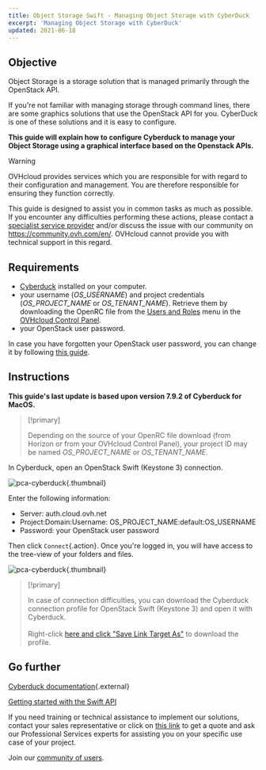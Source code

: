 ```yaml
---
title: Object Storage Swift - Managing Object Storage with CyberDuck
excerpt: 'Managing Object Storage with CyberDuck'
updated: 2021-06-18
---
```


## Objective

Object Storage is a storage solution that is managed primarily through the OpenStack API.

If you're not familiar with managing storage through command lines, there are some graphics solutions that use the OpenStack API for you. CyberDuck is one of these solutions and it is easy to configure.

**This guide will explain how to configure Cyberduck to manage your Object Storage using a graphical interface based on the Openstack APIs.**

> [!warning]
>
> OVHcloud provides services which you are responsible for with regard to their configuration and management. You are therefore responsible for ensuring they function correctly.
>
> This guide is designed to assist you in common tasks as much as possible. If you encounter any difficulties performing these actions, please contact a [specialist service provider](https://partner.ovhcloud.com/en-gb/directory/) and/or discuss the issue with our community on <https://community.ovh.com/en/>. OVHcloud cannot provide you with technical support in this regard.
>

## Requirements

- [Cyberduck](https://cyberduck.io/) installed on your computer.
- your username (*OS_USERNAME*) and project credentials (*OS_PROJECT_NAME* or *OS_TENANT_NAME*). Retrieve them by downloading the OpenRC file from the [Users and Roles](/pages/public_cloud/compute/loading_openstack_environment_variables#step-1-retrieve-the-variables) menu in the [OVHcloud Control Panel](/links/manager).
- your OpenStack user password.

In case you have forgotten your OpenStack user password, you can change it by following [this guide](/pages/public_cloud/compute/change_openstack_user_password_in_horizon).

## Instructions

**This guide's last update is based upon version 7.9.2 of Cyberduck for MacOS.**

> [!primary]
>
> Depending on the source of your OpenRC file download (from Horizon or from your OVHcloud Control Panel), your project ID may be named *OS_PROJECT_NAME* or *OS_TENANT_NAME*.
>

In Cyberduck, open an OpenStack Swift (Keystone 3) connection.

![pca-cyberduck](images/login.png){.thumbnail}

Enter the following information:

- Server: auth.cloud.ovh.net
- Project:Domain:Username: OS_PROJECT_NAME:default:OS_USERNAME
- Password: your OpenStack user password

Then click `Connect`{.action}. Once you're logged in, you will have access to the tree-view of your folders and files.

![pca-cyberduck](images/successful-login.png){.thumbnail}

> [!primary]
>
> In case of connection difficulties, you can download the Cyberduck connection profile for OpenStack Swift (Keystone 3) and open it with Cyberduck.
> <br><br>Right-click <a href="https://trac.cyberduck.io/browser/shelves/02.2020/profiles/default/Openstack%20Swift%20(Keystone%203).cyberduckprofile?rev=48724&order=name" download>here and click "Save Link Target As"</a> to download the profile.
>

## Go further

[Cyberduck documentation](https://trac.cyberduck.io/wiki/help/en){.external}

[Getting started with the Swift API](/pages/storage_and_backup/object_storage/pcs_getting_started_with_the_swift_api)

If you need training or technical assistance to implement our solutions, contact your sales representative or click on [this link](/links/professional-services) to get a quote and ask our Professional Services experts for assisting you on your specific use case of your project.

Join our [community of users](/links/community).
